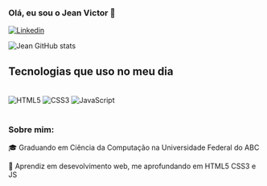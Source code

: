 ### Olá, eu sou o Jean Victor 👋

[![Linkedin](https://img.shields.io/badge/LinkedIn-0077B5?style=for-the-badge&logo=linkedin&logoColor=white)](https://https://www.linkedin.com/in/jean-victor-ferreira-dos-santos-42952a1a1/)

![Jean GitHub stats](https://github-readme-stats.vercel.app/api?username=FerreiraJean018&show_icons=true&theme=tokyonight)

## Tecnologias que uso no meu dia

<div style="display: inline_block"><br>
  <img align="center" src="https://img.shields.io/badge/HTML5-E34F26?style=for-the-badge&logo=html5&logoColor=white" alt="HTML5" />
  <img align="center" src="https://img.shields.io/badge/CSS3-1572B6?style=for-the-badge&logo=css3&logoColor=white" alt="CSS3" />
  <img align="center" src="https://img.shields.io/badge/JavaScript-323330?style=for-the-badge&logo=javascript&logoColor=F7DF1E" alt="JavaScript" />
</div><br>

### Sobre mim:

  🎓 Graduando em Ciência da Computação na Universidade Federal do ABC

  📜  Aprendiz em desevolvimento web, me aprofundando em HTML5 CSS3 e JS

